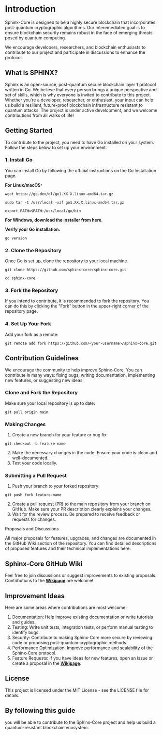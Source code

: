 # Introduction

Sphinx-Core is designed to be a highly secure blockchain that incorporates post-quantum cryptographic algorithms. Our interemediated goal is to ensure blockchain security remains robust in the face of emerging threats posed by quantum computing.

We encourage developers, researchers, and blockchain enthusiasts to contribute to our project and participate in discussions to enhance the protocol.

## What is SPHINX?

Sphinx is an open-source, post-quantum secure blockchain layer 1 protocol written in Go. We believe that every person brings a unique perspective and set of skills, which is why everyone is invited to contribute to this project. Whether you're a developer, researcher, or enthusiast, your input can help us build a resilient, future-proof blockchain infrastructure resistant to quantum attacks. The project is under active development, and we welcome contributions from all walks of life!

## Getting Started

To contribute to the project, you need to have Go installed on your system. Follow the steps below to set up your environment.

### 1. Install Go
You can install Go by following the official instructions on the Go Installation page.

**For Linux/macOS:**

`wget https://go.dev/dl/go1.XX.X.linux-amd64.tar.gz`

`sudo tar -C /usr/local -xzf go1.XX.X.linux-amd64.tar.gz`

`export PATH=$PATH:/usr/local/go/bin`


**For Windows, download the installer from here.**

**Verify your Go installation:**

`go version
`

### 2. Clone the Repository
Once Go is set up, clone the repository to your local machine.

`git clone https://github.com/sphinx-core/sphinx-core.git`

`cd sphinx-core`

### 3. Fork the Repository
If you intend to contribute, it is recommended to fork the repository. You can do this by clicking the "Fork" button in the upper-right corner of the repository page.

### 4. Set Up Your Fork
Add your fork as a remote:

`git remote add fork https://github.com/<your-username>/sphinx-core.git`

## Contribution Guidelines

We encourage the community to help improve Sphinx-Core. You can contribute in many ways: fixing bugs, writing documentation, implementing new features, or suggesting new ideas.

###  Clone and Fork the Repository
Make sure your local repository is up to date:

`git pull origin main`

### Making Changes
1. Create a new branch for your feature or bug fix:

`git checkout -b feature-name`

2. Make the necessary changes in the code. Ensure your code is clean and well-documented.
3. Test your code locally.


### Submitting a Pull Request
1. Push your branch to your forked repository:

`git push fork feature-name`

2. Create a pull request (PR) to the main repository from your branch on GitHub. Make sure your PR description clearly explains your changes.
3. Wait for the review process. Be prepared to receive feedback or requests for changes.

Proposals and Discussions

All major proposals for features, upgrades, and changes are documented in the GitHub Wiki section of the repository. You can find detailed descriptions of proposed features and their technical implementations here:

## Sphinx-Core GitHub Wiki

Feel free to join discussions or suggest improvements to existing proposals. Contributions to the **[Wikipage](https://github.com/sphinx-core/sphinx-core/wiki)** are welcome!

## Improvement Ideas

Here are some areas where contributions are most welcome:

1. Documentation: Help improve existing documentation or write tutorials and guides.
2. Testing: Write unit tests, integration tests, or perform manual testing to identify bugs.
3. Security: Contribute to making Sphinx-Core more secure by reviewing code or proposing post-quantum cryptographic methods.
4. Performance Optimization: Improve performance and scalability of the Sphinx-Core protocol.
5. Feature Requests: If you have ideas for new features, open an issue or create a proposal in the **[Wikipage](https://github.com/sphinx-core/sphinx-core/wiki)**.

##  License

This project is licensed under the MIT License - see the LICENSE file for details.

## By following this guide

you will be able to contribute to the Sphinx-Core project and help us build a quantum-resistant blockchain ecosystem.

